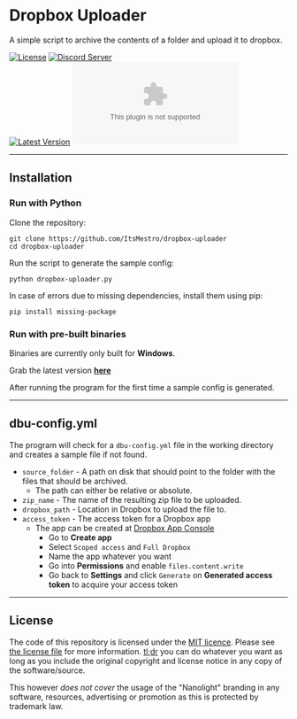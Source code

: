 # Dropbox Uploader

A simple script to archive the contents of a folder and upload it to dropbox.

[![License](https://img.shields.io/github/license/ItsMestro/dropbox-uploader "License")](/LICENSE) [![Discord Server](https://discordapp.com/api/guilds/128856147162562560/widget.png?style=shield "Discord Server")](https://discord.mestro.cc)  
[![Latest Version](https://img.shields.io/github/v/release/ItsMestro/dropbox-uploader?label=Latest%20Version "Latest Version")](https://github.com/ItsMestro/dropbox-uploader/releases/latest)
 ![Total Downloads](https://img.shields.io/github/downloads/ItsMestro/dropbox-uploader/DropboxUploader.exe?label=Downloads "Total Downloads")

---

## Installation

### Run with Python

Clone the repository:

```shell
git clone https://github.com/ItsMestro/dropbox-uploader
cd dropbox-uploader
```

Run the script to generate the sample config:

```shell
python dropbox-uploader.py
```

In case of errors due to missing dependencies, install them using pip:

```shell
pip install missing-package
```

### Run with pre-built binaries

Binaries are currently only built for **Windows**.

Grab the latest version **[here](https://github.com/ItsMestro/dropbox-uploader/releases/latest)**

After running the program for the first time a sample config is generated.

---

## dbu-config.yml

The program will check for a `dbu-config.yml` file in the working directory and creates a sample file if not found.

- `source_folder` - A path on disk that should point to the folder with the files that should be archived.
  - The path can either be relative or absolute.
- `zip_name` - The name of the resulting zip file to be uploaded.
- `dropbox_path` - Location in Dropbox to upload the file to.
- `access_token` - The access token for a Dropbox app
  - The app can be created at [Dropbox App Console](https://www.dropbox.com/developers/apps)
    - Go to **Create app**
    - Select `Scoped access` and `Full Dropbox`
    - Name the app whatever you want
    - Go into **Permissions** and enable `files.content.write`
    - Go back to **Settings** and click `Generate` on **Generated access token** to acquire your access token

---

## License

The code of this repository is licensed under the [MIT licence](https://opensource.org/licenses/MIT). Please see [the license file](LICENSE) for more information. [tl;dr](https://tldrlegal.com/license/mit-license) you can do whatever you want as long as you include the original copyright and license notice in any copy of the software/source.

This however *does not cover* the usage of the "Nanolight" branding in any software, resources, advertising or promotion as this is protected by trademark law.
